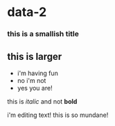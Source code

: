# data-2

### this is a smallish title

## this is larger

* i'm having fun
* no i'm not
* yes you are!

this is *italic* and not **bold**

i'm editing text! this is so mundane!